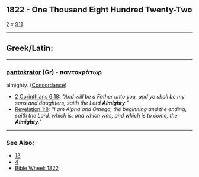 ## 1822 - One Thousand Eight Hundred Twenty-Two
[2](2) x [911](911).

---

## Greek/Latin:

---

### [pantokrator](/greek?word=pantokratOr) (Gr) - παντοκράτωρ
almighty. ([Concordance](https://biblehub.com/greek/pantokrato_r_3841.htm))

- [2 Corinthians 6:18](https://biblehub.com/2_corinthians/6-18.htm): *"And will be a Father unto you, and ye shall be my sons and daughters, saith the Lord **Almighty**."*
- [Revelation 1:8](https://biblehub.com/revelation/1-8.htm): *"I am Alpha and Omega, the beginning and the ending, saith the Lord, which is, and which was, and which is to come, the **Almighty**."*

---

### See Also:

- [13](13)
- [4](4)
- [Bible Wheel: 1822](https://www.biblewheel.com//GR/GR_Database.php?SearchBy_Gematria=1822)
